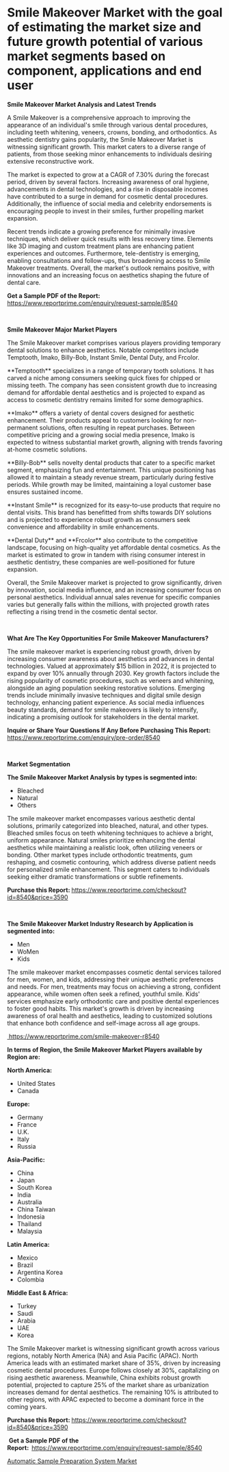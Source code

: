 <p><h1>Smile Makeover Market with the goal of estimating the market size and future growth potential of various market segments based on component, applications and end user</h1></p><p><strong>Smile Makeover Market Analysis and Latest Trends</strong></p>
<p><p>A Smile Makeover is a comprehensive approach to improving the appearance of an individual's smile through various dental procedures, including teeth whitening, veneers, crowns, bonding, and orthodontics. As aesthetic dentistry gains popularity, the Smile Makeover Market is witnessing significant growth. This market caters to a diverse range of patients, from those seeking minor enhancements to individuals desiring extensive reconstructive work.</p><p>The market is expected to grow at a CAGR of 7.30% during the forecast period, driven by several factors. Increasing awareness of oral hygiene, advancements in dental technologies, and a rise in disposable incomes have contributed to a surge in demand for cosmetic dental procedures. Additionally, the influence of social media and celebrity endorsements is encouraging people to invest in their smiles, further propelling market expansion.</p><p>Recent trends indicate a growing preference for minimally invasive techniques, which deliver quick results with less recovery time. Elements like 3D imaging and custom treatment plans are enhancing patient experiences and outcomes. Furthermore, tele-dentistry is emerging, enabling consultations and follow-ups, thus broadening access to Smile Makeover treatments. Overall, the market's outlook remains positive, with innovations and an increasing focus on aesthetics shaping the future of dental care.</p></p>
<p><strong>Get a Sample PDF of the Report:&nbsp;</strong> <a href="https://www.reportprime.com/enquiry/request-sample/8540?utm_campaign=3289&utm_medium=2&utm_source=Github&utm_content=ia&utm_term=20032025&utm_id=smile-makeover">https://www.reportprime.com/enquiry/request-sample/8540</a></p>
<p>&nbsp;</p>
<p><strong>Smile Makeover Major Market Players</strong></p>
<p><p>The Smile Makeover market comprises various players providing temporary dental solutions to enhance aesthetics. Notable competitors include Temptooth, Imako, Billy-Bob, Instant Smile, Dental Duty, and Frcolor.</p><p>**Temptooth** specializes in a range of temporary tooth solutions. It has carved a niche among consumers seeking quick fixes for chipped or missing teeth. The company has seen consistent growth due to increasing demand for affordable dental aesthetics and is projected to expand as access to cosmetic dentistry remains limited for some demographics.</p><p>**Imako** offers a variety of dental covers designed for aesthetic enhancement. Their products appeal to customers looking for non-permanent solutions, often resulting in repeat purchases. Between competitive pricing and a growing social media presence, Imako is expected to witness substantial market growth, aligning with trends favoring at-home cosmetic solutions.</p><p>**Billy-Bob** sells novelty dental products that cater to a specific market segment, emphasizing fun and entertainment. This unique positioning has allowed it to maintain a steady revenue stream, particularly during festive periods. While growth may be limited, maintaining a loyal customer base ensures sustained income.</p><p>**Instant Smile** is recognized for its easy-to-use products that require no dental visits. This brand has benefitted from shifts towards DIY solutions and is projected to experience robust growth as consumers seek convenience and affordability in smile enhancements.</p><p>**Dental Duty** and **Frcolor** also contribute to the competitive landscape, focusing on high-quality yet affordable dental cosmetics. As the market is estimated to grow in tandem with rising consumer interest in aesthetic dentistry, these companies are well-positioned for future expansion.</p><p>Overall, the Smile Makeover market is projected to grow significantly, driven by innovation, social media influence, and an increasing consumer focus on personal aesthetics. Individual annual sales revenue for specific companies varies but generally falls within the millions, with projected growth rates reflecting a rising trend in the cosmetic dental sector.</p></p>
<p>&nbsp;</p>
<p><strong>What Are The Key Opportunities For Smile Makeover Manufacturers?</strong></p>
<p><p>The smile makeover market is experiencing robust growth, driven by increasing consumer awareness about aesthetics and advances in dental technologies. Valued at approximately $15 billion in 2022, it is projected to expand by over 10% annually through 2030. Key growth factors include the rising popularity of cosmetic procedures, such as veneers and whitening, alongside an aging population seeking restorative solutions. Emerging trends include minimally invasive techniques and digital smile design technology, enhancing patient experience. As social media influences beauty standards, demand for smile makeovers is likely to intensify, indicating a promising outlook for stakeholders in the dental market.</p></p>
<p><strong>Inquire or Share Your Questions If Any Before Purchasing This Report:</strong> <a href="https://www.reportprime.com/enquiry/pre-order/8540?utm_campaign=3289&utm_medium=2&utm_source=Github&utm_content=ia&utm_term=20032025&utm_id=smile-makeover">https://www.reportprime.com/enquiry/pre-order/8540</a></p>
<p>&nbsp;</p>
<p><strong>Market Segmentation</strong></p>
<p><strong>The Smile Makeover Market Analysis by types is segmented into:</strong></p>
<p><ul><li>Bleached</li><li>Natural</li><li>Others</li></ul></p>
<p><p>The smile makeover market encompasses various aesthetic dental solutions, primarily categorized into bleached, natural, and other types. Bleached smiles focus on teeth whitening techniques to achieve a bright, uniform appearance. Natural smiles prioritize enhancing the dental aesthetics while maintaining a realistic look, often utilizing veneers or bonding. Other market types include orthodontic treatments, gum reshaping, and cosmetic contouring, which address diverse patient needs for personalized smile enhancement. This segment caters to individuals seeking either dramatic transformations or subtle refinements.</p></p>
<p><strong>Purchase this Report:&nbsp;</strong><a href="https://www.reportprime.com/checkout?id=8540&price=3590&utm_campaign=3289&utm_medium=2&utm_source=Github&utm_content=ia&utm_term=20032025&utm_id=smile-makeover">https://www.reportprime.com/checkout?id=8540&price=3590</a></p>
<p>&nbsp;</p>
<p><strong>The Smile Makeover Market Industry Research by Application is segmented into:</strong></p>
<p><ul><li>Men</li><li>WoMen</li><li>Kids</li></ul></p>
<p><p>The smile makeover market encompasses cosmetic dental services tailored for men, women, and kids, addressing their unique aesthetic preferences and needs. For men, treatments may focus on achieving a strong, confident appearance, while women often seek a refined, youthful smile. Kids' services emphasize early orthodontic care and positive dental experiences to foster good habits. This market's growth is driven by increasing awareness of oral health and aesthetics, leading to customized solutions that enhance both confidence and self-image across all age groups.</p></p>
<p><a href="https://www.reportprime.com/smile-makeover-r8540?utm_campaign=3289&utm_medium=2&utm_source=Github&utm_content=ia&utm_term=20032025&utm_id=smile-makeover">&nbsp;https://www.reportprime.com/smile-makeover-r8540</a></p>
<p><strong>In terms of Region, the Smile Makeover Market Players available by Region are:</strong></p>
<p>
    <p> <strong> North America: </strong>
        <ul>
            <li>United States</li>
            <li>Canada</li>
        </ul>
        </p> 
    <p> <strong> Europe: </strong>
        <ul>
            <li>Germany</li>
            <li>France</li>
            <li>U.K.</li>
            <li>Italy</li>
            <li>Russia</li>
        </ul>
        </p> 
    <p> <strong> Asia-Pacific: </strong>
        <ul>
            <li>China</li>
            <li>Japan</li>
            <li>South Korea</li>
            <li>India</li>
            <li>Australia</li>
            <li>China Taiwan</li>
            <li>Indonesia</li>
            <li>Thailand</li>
            <li>Malaysia</li>
        </ul>
        </p> 
    <p> <strong> Latin America: </strong>
        <ul>
            <li>Mexico</li>
            <li>Brazil</li>
            <li>Argentina Korea</li>
            <li>Colombia</li>
        </ul>
        </p> 
    <p> <strong> Middle East & Africa: </strong>
        <ul>
            <li>Turkey</li>
            <li>Saudi</li>
            <li>Arabia</li>
            <li>UAE</li>
            <li>Korea</li>
        </ul>
    </p>
    </p>
<p><p>The Smile Makeover market is witnessing significant growth across various regions, notably North America (NA) and Asia Pacific (APAC). North America leads with an estimated market share of 35%, driven by increasing cosmetic dental procedures. Europe follows closely at 30%, capitalizing on rising aesthetic awareness. Meanwhile, China exhibits robust growth potential, projected to capture 25% of the market share as urbanization increases demand for dental aesthetics. The remaining 10% is attributed to other regions, with APAC expected to become a dominant force in the coming years.</p></p>
<p><strong>Purchase this Report: </strong><a href="https://www.reportprime.com/checkout?id=8540&price=3590&utm_campaign=3289&utm_medium=2&utm_source=Github&utm_content=ia&utm_term=20032025&utm_id=smile-makeover">https://www.reportprime.com/checkout?id=8540&price=3590</a></p>
<p>&nbsp;<strong>Get a Sample PDF of the Report:&nbsp;&nbsp;</strong><a href="https://www.reportprime.com/enquiry/request-sample/8540?utm_campaign=3289&utm_medium=2&utm_source=Github&utm_content=ia&utm_term=20032025&utm_id=smile-makeover">https://www.reportprime.com/enquiry/request-sample/8540</a></p>
<p><strong></strong></p>
<p><p><a href="https://github.com/koopalujale2/Market-Research-Report-List-1/blob/main/automatic-sample-preparation-system-market.md?utm_campaign=3289&utm_medium=2&utm_source=Github&utm_content=ia&utm_term=20032025&utm_id=smile-makeover">Automatic Sample Preparation System Market</a></p></p>